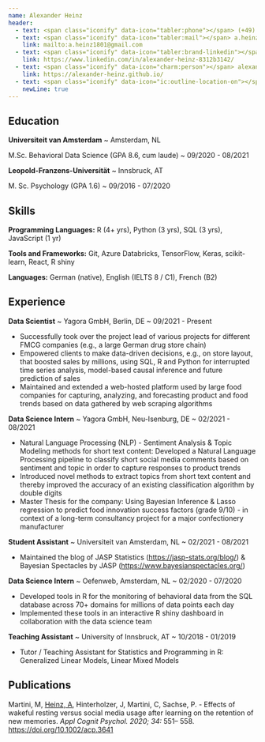 ```yaml
---
name: Alexander Heinz
header:
  - text: <span class="iconify" data-icon="tabler:phone"></span> (+49) 162 8187744
  - text: <span class="iconify" data-icon="tabler:mail"></span> a.heinz1801@gmail.com
    link: mailto:a.heinz1801@gmail.com
  - text: <span class="iconify" data-icon="tabler:brand-linkedin"></span> Alexander Heinz
    link: https://www.linkedin.com/in/alexander-heinz-8312b3142/
  - text: <span class="iconify" data-icon="charm:person"></span> alexander-heinz.github.io
    link: https://alexander-heinz.github.io/
  - text: <span class="iconify" data-icon="ic:outline-location-on"></span> Aronsstr. 53, 12057 Berlin, Germany
    newLine: true
---
```


## Education

**Universiteit van Amsterdam**
  ~ Amsterdam, NL

M.Sc. Behavioral Data Science (GPA 8.6, cum laude)
  ~ 09/2020 - 08/2021

**Leopold-Franzens-Universität**
  ~ Innsbruck, AT

M. Sc. Psychology (GPA 1.6)
  ~ 09/2016 - 07/2020

## Skills

**Programming Languages:** 
<span class="iconify" data-icon="skill-icons:r-light"></span> R (4+ yrs),
<span class="iconify" data-icon="vscode-icons:file-type-python"></span> Python (3 yrs), <span class="iconify" data-icon="mdi:sql-query"></span> SQL (3 yrs), 
<span class="iconify" data-icon="vscode-icons:file-type-js-official"></span> JavaScript (1 yr) 

**Tools and Frameworks:** Git, Azure Databricks, TensorFlow, Keras, scikit-learn, React, R shiny

**Languages:** <span class="iconify" data-icon="openmoji:flag-germany"></span> German (native), <span class="iconify" data-icon="openmoji:flag-united-kingdom"></span> English (IELTS 8 / C1), 
<span class="iconify" data-icon="openmoji:flag-france"></span> French (B2) 


## Experience

**Data Scientist**
  ~ Yagora GmbH, Berlin, DE
  ~ 09/2021 - Present
- Successfully took over the project lead of various projects for different FMCG companies (e.g., a large German drug store chain)
- Empowered clients to make data-driven decisions, e.g., on store layout, that boosted sales by millions, using SQL, R and Python for interrupted time series analysis, model-based causal inference and future prediction of sales
- Maintained and extended a web-hosted platform used by large food companies for capturing, analyzing, and forecasting product and food trends based on data gathered by web scraping algorithms


**Data Science Intern**
  ~ Yagora GmbH, Neu-Isenburg, DE
  ~ 02/2021 - 08/2021

- Natural Language Processing (NLP) - Sentiment Analysis & Topic Modeling methods for short text content: Developed a Natural Language Processing pipeline to classify short social media comments based on sentiment and topic in order to capture responses to product trends
- Introduced novel methods to extract topics from short text content and thereby improved the accuracy of an existing classification algorithm by double digits
- Master Thesis for the company: Using Bayesian Inference & Lasso regression to predict food innovation success factors (grade 9/10) - in context of a long-term consultancy project for a major confectionery manufacturer


**Student Assistant**
  ~ Universiteit van Amsterdam, NL
  ~ 02/2021 - 08/2021

- Maintained the blog of JASP Statistics (https://jasp-stats.org/blog/) & Bayesian Spectacles by JASP (https://www.bayesianspectacles.org/)


**Data Science Intern**
  ~ Oefenweb, Amsterdam, NL
  ~ 02/2020 - 07/2020

- Developed tools in R for the monitoring of behavioral data from the SQL database across 70+ domains for millions of data points each day
- Implemented these tools in an interactive R shiny dashboard in collaboration with the data science team


**Teaching Assistant**
  ~ University of Innsbruck, AT 
  ~ 10/2018 - 01/2019

- Tutor / Teaching Assistant for Statistics and Programming in R: Generalized Linear Models, Linear Mixed Models



## Publications


  Martini, M, <u>Heinz, A</u>, Hinterholzer, J, Martini, C, Sachse, P. - Effects of wakeful resting versus social media usage after learning on the retention of new memories. *Appl Cognit Psychol. 2020; 34:* 551– 558. https://doi.org/10.1002/acp.3641 


